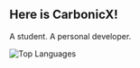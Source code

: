 ## Here is CarbonicX!

A student. A personal developer.

![Top Languages](https://github-stats.ubrong.com/api/top-langs/?username=CarbonicX&layout=compact)
